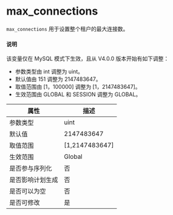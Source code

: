# max_connections

`max_connections` 用于设置整个租户的最大连接数。

<main id="notice" type='explain'>
  <h4>说明</h4>
  <p>该变量仅在 MySQL 模式下生效，且从 V4.0.0 版本开始有如下调整： </p>
  <ul>
  <li> 参数类型由 int 调整为 uint。</li>
  <li> 默认值由 151 调整为 2147483647。</li>
  <li> 取值范围由 [1，100000] 调整为 [1，2147483647]。</li>
  <li> 生效范围由 GLOBAL 和 SESSION 调整为 GLOBAL。 </li>
  </ul>
</main>

|  **属性**  |      **描述**      |
|----------|------------------|
| 参数类型     | uint             |
| 默认值      | 2147483647       |
| 取值范围     | \[1,2147483647] |
| 生效范围     | Global           |
| 是否参与序列化  | 否                |
| 是否影响计划生成 | 否                |
| 是否可以为空   | 否                |
| 是否可修改    | 是                |
